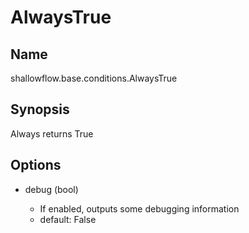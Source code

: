 # AlwaysTrue

## Name
shallowflow.base.conditions.AlwaysTrue

## Synopsis
Always returns True

## Options
* debug (bool)

  * If enabled, outputs some debugging information
  * default: False

